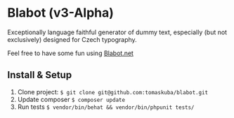 Blabot (v3-Alpha)
=================

Exceptionally language faithful generator of dummy text, especially 
(but not exclusively) designed for Czech typography.

Feel free to have some fun using [Blabot.net](http://blabot.net)

Install & Setup
---------------

1. Clone project: `$ git clone git@github.com:tomaskuba/blabot.git`
2. Update composer `$ composer update`
3. Run tests `$ vendor/bin/behat && vendor/bin/phpunit tests/`


